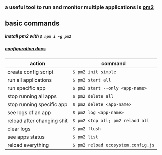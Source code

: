 ### a useful tool to run and monitor multiple applications is [pm2](https://pm2.keymetrics.io/docs/usage/process-management/)

## basic commands

##### install pm2 with `$ npm i -g pm2`

##### [configuration docs](https://pm2.keymetrics.io/docs/usage/application-declaration/)

| action                    | command                         |
| ------------------------- | ------------------------------- |
| create config script      | `$ pm2 init simple`             |
| run all applications      | `$ pm2 start all`               |
| run specific app          | `$ pm2 start --only <app-name>` |
| stop running all apps     | `$ pm2 delete all`              |
| stop running specific app | `$ pm2 delete <app-name>`       |
| see logs of an app        | `$ pm2 log <app-name>`          |
| reload after changing shit| `$ pm2 stop all; pm2 relaod all`|
| clear logs                | `$ pm2 flush`                   |
| see apps status           | `$ pm2 list`                    |
| reload everything         | `$ pm2 reload ecosystem.config.js`|
